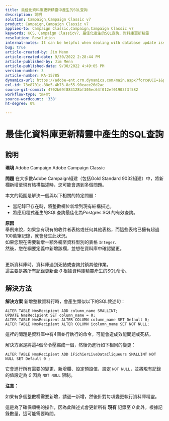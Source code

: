 ```yaml
---
title: 最佳化資料庫更新精靈中產生的SQL查詢
description: 說明
solution: Campaign,Campaign Classic v7
product: Campaign,Campaign Classic v7
applies-to: Campaign Classic,Campaign,Campaign Classic v7
keywords: KCS、Campaign ClassicV7、最佳化產生的SQL查詢、資料庫更新精靈
resolution: Resolution
internal-notes: It can be helpful when dealing with database update issues with big tables
bug: true
article-created-by: Jim Menn
article-created-date: 9/30/2022 2:28:44 PM
article-published-by: Jim Menn
article-published-date: 9/30/2022 4:49:05 PM
version-number: 3
article-number: KA-15785
dynamics-url: https://adobe-ent.crm.dynamics.com/main.aspx?forceUCI=1&pagetype=entityrecord&etn=knowledgearticle&id=f9d8b92d-cc40-ed11-9db1-0022480866ad
exl-id: 73e8701c-88e5-4b73-8c55-90eaee26d2ac
source-git-commit: 4702b69f883128bf305ec64f012ef01903f3f582
workflow-type: tm+mt
source-wordcount: '338'
ht-degree: 0%

---
```


# 最佳化資料庫更新精靈中產生的SQL查詢

## 說明


<b>環境</b>
Adobe Campaign Adobe Campaign Classic

<b>問題</b>
在大多數Adobe Campaign組建（包括Gold Standard 9032組建）中，將新欄新增至現有結構描述時，您可能會遇到多個問題。

本文的範圍是解決一個與以下相關的特定問題：

- 當記錄已存在時，將整數欄位新增到現有結構描述。
- 將應用程式產生的SQL查詢最佳化為Postgres SQL的有效查詢。


<b>原因</b>
<br>舉例來說，如果您有現有的收件者表格或任何其他表格，而這些表格已擁有超過100萬筆記錄，就會發生此狀況。
<br>如果您現在需要新增一額外欄至資料型別的表格 `Integer`.
<br>然後，您在綱要定義中新增該欄，並想在資料庫中確認變更。

<br>更新資料庫時，資料庫遇到死結或查詢封鎖其他作業。
<br>這主要是將所有記錄更新至 *0* 根據資料庫精靈產生的SQL命令。<br>

## 解決方法


<b>解決方案</b>
新增整數資料行時，會產生類似以下的SQL敘述句：


```
ALTER TABLE NmsRecipient ADD column_name SMALLINT;
UPDATE NmsRecipient SET column_name = 0;
ALTER TABLE NmsRecipient ALTER COLUMN column_name SET Default 0;
ALTER TABLE NmsRecipient ALTER COLUMN icolumn_name SET NOT NULL;
```


這裡的問題是資料庫中有4個並行執行的命令，可能會造成效能問題或死結。

解決方案是將這4個命令壓縮成一個，然後仍進行如下相同的變更：


```
ALTER TABLE NmsRecipient ADD iFichierLiveDataCliqueurs SMALLINT NOT NULL SET Default 0 ;
```


它會進行所有需要的變更、新增欄、設定預設值、設定 `NOT NULL`，並將現有記錄的值設定為 *0* 因為 `NOT NULL` 限制。



<b>注意：</b>

如果有多個整數欄需要新增，請逐一新增，然後針對每項變更執行資料庫精靈。

這是為了確保順暢的操作，因為此陳述式會更新所有 <b>現有 </b>記錄至 *0* 此外，根據記錄數量，這可能需要時間。

